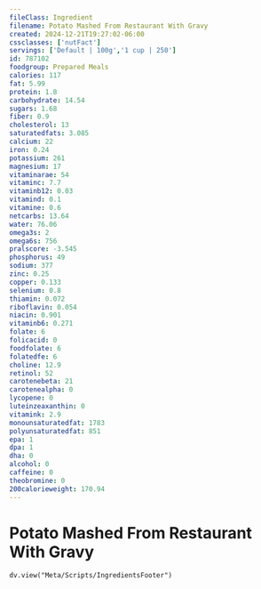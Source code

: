 ```yaml
---
fileClass: Ingredient
filename: Potato Mashed From Restaurant With Gravy
created: 2024-12-21T19:27:02-06:00
cssclasses: ['nutFact']
servings: ['Default | 100g','1 cup | 250']
id: 787102
foodgroup: Prepared Meals
calories: 117
fat: 5.99
protein: 1.8
carbohydrate: 14.54
sugars: 1.68
fiber: 0.9
cholesterol: 13
saturatedfats: 3.085
calcium: 22
iron: 0.24
potassium: 261
magnesium: 17
vitaminarae: 54
vitaminc: 7.7
vitaminb12: 0.03
vitamind: 0.1
vitamine: 0.6
netcarbs: 13.64
water: 76.06
omega3s: 2
omega6s: 756
pralscore: -3.545
phosphorus: 49
sodium: 377
zinc: 0.25
copper: 0.133
selenium: 0.8
thiamin: 0.072
riboflavin: 0.054
niacin: 0.901
vitaminb6: 0.271
folate: 6
folicacid: 0
foodfolate: 6
folatedfe: 6
choline: 12.9
retinol: 52
carotenebeta: 21
carotenealpha: 0
lycopene: 0
luteinzeaxanthin: 0
vitamink: 2.9
monounsaturatedfat: 1783
polyunsaturatedfat: 851
epa: 1
dpa: 1
dha: 0
alcohol: 0
caffeine: 0
theobromine: 0
200calorieweight: 170.94
---
```


# Potato Mashed From Restaurant With Gravy

```dataviewjs
dv.view("Meta/Scripts/IngredientsFooter")
```
